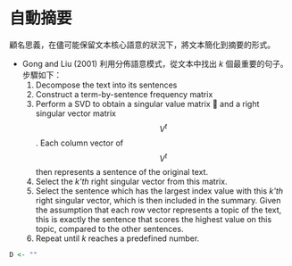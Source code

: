 # 自動摘要

顧名思義，在儘可能保留文本核心語意的狀況下，將文本簡化到摘要的形式。

* Gong and Liu \(2001\) 利用分佈語意模式，從文本中找出 _k_ 個最重要的句子。 步驟如下：
  1. Decompose the text into its sentences
  2. Construct a term-by-sentence frequency matrix
  3. Perform a SVD to obtain a singular value matrix 􏰚 and a right singular vector matrix $$V^{t}$$. Each column vector of $$V^{t}$$ then represents a sentence of the original text.
  4. Select the _k'th_ right singular vector from this matrix.
  5. Select the sentence which has the largest index value with this _k'th_ right singular vector, which is then included in the summary. Given the assumption that each row vector represents a topic of the text, this is exactly the sentence that scores the highest value on this topic, compared to the other sentences.
  6. Repeat until _k_ reaches a predefined number.

```r
D <- ""
```

